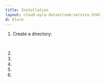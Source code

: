 ```yaml
---
title: Installation
layout: cloud-ayla-datastream-service.html
d: block
---
```


<ol>
<li>Create a directory:
<pre>

</pre>
</li>
<li></li>
<li></li>
<li></li>
<li></li>
<li></li>
</ol>